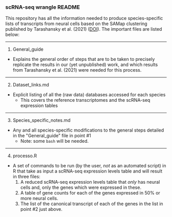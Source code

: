 ### scRNA-seq wrangle README
This repository has all the information needed to produce species-specific lists of transcripts from neural cells based on the SAMap clustering published by Tarashansky et al. (2021) ([DOI](10.7554/elife.66747)). The important files are listed below:
***
1. General_guide
  * Explains the general order of steps that are to be taken to precisely replicate the results in our (yet unpublished) work, and which results from Tarashansky et al. (2021) were needed for this process.
***
2. Dataset_links.md
  * Explicit listing of all the (raw data) databases accessed for each species
    * This covers the reference transcriptomes and the scRNA-seq expression tables
***
3. Species_specific_notes.md
  * Any and all species-specific modifications to the general steps detailed in the "General_guide" file in point #1
    * Note: some `bash` will be needed.
***
4. processo.R
  * A set of commands to be run (by the user, *not* as an automated script) in R that take as input a scRNA-seq expression levels table and will result in three files:
    1. A reduced scRNA-seq expression levels table that *only* has neural cells and, only the genes which were expressed in these.
    2. A table of gene counts for each of the genes expressed in 50% or more neural cells.
    3. The list of the canonical transcript of each of the genes in the list in point #2 just above.

